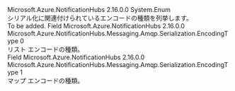 <Type Name="EncodingType" FullName="Microsoft.Azure.NotificationHubs.Messaging.Amqp.Serialization.EncodingType">
  <TypeSignature Language="C#" Value="public enum EncodingType" />
  <TypeSignature Language="ILAsm" Value=".class public auto ansi sealed EncodingType extends System.Enum" />
  <TypeSignature Language="DocId" Value="T:Microsoft.Azure.NotificationHubs.Messaging.Amqp.Serialization.EncodingType" />
  <TypeSignature Language="VB.NET" Value="Public Enum EncodingType" />
  <TypeSignature Language="F#" Value="type EncodingType = " />
  <AssemblyInfo>
    <AssemblyName>Microsoft.Azure.NotificationHubs</AssemblyName>
    <AssemblyVersion>2.16.0.0</AssemblyVersion>
  </AssemblyInfo>
  <Base>
    <BaseTypeName>System.Enum</BaseTypeName>
  </Base>
  <Docs>
    <summary>シリアル化に関連付けられているエンコードの種類を列挙します。</summary>
    <remarks>To be added.</remarks>
  </Docs>
  <Members>
    <Member MemberName="List">
      <MemberSignature Language="C#" Value="List" />
      <MemberSignature Language="ILAsm" Value=".field public static literal valuetype Microsoft.Azure.NotificationHubs.Messaging.Amqp.Serialization.EncodingType List = int32(0)" />
      <MemberSignature Language="DocId" Value="F:Microsoft.Azure.NotificationHubs.Messaging.Amqp.Serialization.EncodingType.List" />
      <MemberSignature Language="VB.NET" Value="List" />
      <MemberSignature Language="F#" Value="List = 0" Usage="Microsoft.Azure.NotificationHubs.Messaging.Amqp.Serialization.EncodingType.List" />
      <MemberType>Field</MemberType>
      <AssemblyInfo>
        <AssemblyName>Microsoft.Azure.NotificationHubs</AssemblyName>
        <AssemblyVersion>2.16.0.0</AssemblyVersion>
      </AssemblyInfo>
      <ReturnValue>
        <ReturnType>Microsoft.Azure.NotificationHubs.Messaging.Amqp.Serialization.EncodingType</ReturnType>
      </ReturnValue>
      <MemberValue>0</MemberValue>
      <Docs>
        <summary>リスト エンコードの種類。</summary>
      </Docs>
    </Member>
    <Member MemberName="Map">
      <MemberSignature Language="C#" Value="Map" />
      <MemberSignature Language="ILAsm" Value=".field public static literal valuetype Microsoft.Azure.NotificationHubs.Messaging.Amqp.Serialization.EncodingType Map = int32(1)" />
      <MemberSignature Language="DocId" Value="F:Microsoft.Azure.NotificationHubs.Messaging.Amqp.Serialization.EncodingType.Map" />
      <MemberSignature Language="VB.NET" Value="Map" />
      <MemberSignature Language="F#" Value="Map = 1" Usage="Microsoft.Azure.NotificationHubs.Messaging.Amqp.Serialization.EncodingType.Map" />
      <MemberType>Field</MemberType>
      <AssemblyInfo>
        <AssemblyName>Microsoft.Azure.NotificationHubs</AssemblyName>
        <AssemblyVersion>2.16.0.0</AssemblyVersion>
      </AssemblyInfo>
      <ReturnValue>
        <ReturnType>Microsoft.Azure.NotificationHubs.Messaging.Amqp.Serialization.EncodingType</ReturnType>
      </ReturnValue>
      <MemberValue>1</MemberValue>
      <Docs>
        <summary>マップ エンコードの種類。</summary>
      </Docs>
    </Member>
  </Members>
</Type>